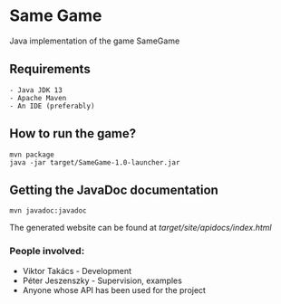 # Same Game
Java implementation of the game SameGame
## Requirements
~~~
- Java JDK 13
- Apache Maven
- An IDE (preferably)
~~~
## How to run the game?
~~~
mvn package
java -jar target/SameGame-1.0-launcher.jar
~~~
## Getting the JavaDoc documentation
~~~
mvn javadoc:javadoc
~~~
The generated website can be found at *target/site/apidocs/index.html*
### People involved:
- Viktor Takács - Development
- Péter Jeszenszky - Supervision, examples
- Anyone whose API has been used for the project